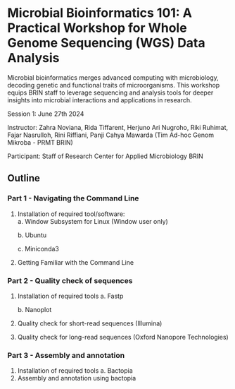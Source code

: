 # Microbial Bioinformatics 101: A Practical Workshop for Whole Genome Sequencing (WGS) Data Analysis

Microbial bioinformatics merges advanced computing with microbiology, decoding genetic and functional traits of microorganisms. This workshop equips BRIN staff to leverage sequencing and analysis tools for deeper insights into microbial interactions and applications in research.

Session 1: June 27th 2024

Instructor: Zahra Noviana, Rida Tiffarent, Herjuno Ari Nugroho, Riki Ruhimat, Fajar Nasrulloh, Rini Riffiani, Panji Cahya Mawarda (Tim Ad-hoc Genom Mikroba - PRMT BRIN)

Participant: Staff of Research Center for Applied Microbiology BRIN

## Outline
### Part 1 - Navigating the Command Line
1. Installation of required tool/software: \
   a. Window Subsystem for Linux (Window user only)
   
   b. Ubuntu
   
   c. Miniconda3
3. Getting Familiar with the Command Line

### Part 2 - Quality check of sequences
1. Installation of required tools
   a. Fastp
   
   b. Nanoplot
3. Quality check for short-read sequences (Illumina)
4. Quality check for long-read sequences (Oxford Nanopore Technologies)

### Part 3 - Assembly and annotation
1. Installation of required tools
   a. Bactopia
2. Assembly and annotation using bactopia


